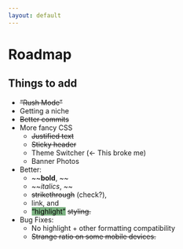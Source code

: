 ```yaml
---
layout: default
---
```

# Roadmap
## Things to add
- ~~“Rush Mode”~~
- Getting a niche
- ~~Better commits~~
- More fancy CSS
	- ~~Justified text~~
	- ~~Sticky header~~
	- Theme Switcher (← This broke me)
	- Banner Photos
- Better: 
	- ~~**bold**, ~~
	- ~~*italics*, ~~
	- ~~strikethrough~~ (check?), 
	- link, and 
	- <mark style="background: #398D42A6;">“highlight”</mark> ~~styling.~~
- Bug Fixes:
	- No highlight + other formatting compatibility
	- ~~Strange ratio on some mobile devices.~~